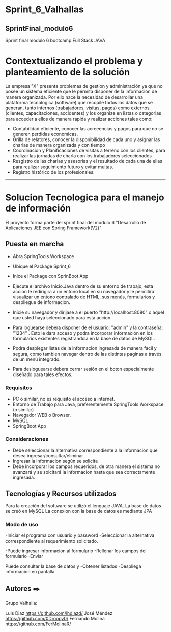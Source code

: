 # Sprint_6_Valhallas

## SprintFinal_modulo6
Sprint final modulo 6 bootcamp Full Stack JAVA

# Contextualizando el problema y planteamiento de la solución

La empresa "X" presenta problemas de gestion y administración ya que no posee un sistema eficiente que le permita disponer de 
la información de manera organizada. Por ello nace la necesidad de desarrollar una plataforma tecnologica (software) 
que recopile todos los datos que se generan, tanto internos (trabajadores, visitas, pagos) como externos (clientes, capacitaciones, accidentes) 
y los organize en listas o categorias para acceder a ellos de manera rapida y realizar acciones tales como: 

- Contabilidad eficiente, conocer las acreeencias y pagos para que no se generen perdidas economicas,
- Grilla de relatores, conocer la disponibilidad de cada uno y asignar las charlas de manera organizada y con tiempo 
- Coordinacion y Planificaciones de visitas a terreno con los clientes, para realizar las jornadas de charla con los trabajadores seleccionados
- Resgistro de las charlas y asesorias y el resultado de cada una de ellas para realizar seguimiento futuro y evitar multas.
- Registro histórico de los profesionales.       
  
------------------------------------------------------------------

# Solucion Tecnologica para el manejo de información

El proyecto forma parte del sprint final del módulo 6 "Desarrollo de Aplicaciones JEE con Spring Framework(V2)"

## Puesta en marcha 

- Abra SpringTools Workspace
- Ubique el Package Sprint_6 
- Inice el Package con SprinBoot App 
- Ejecute el archivo Inicio.Java dentro de su entorno de trabajo, esta accion le redirigira a un entono local en su navegador y le permitira visualizar un entono contralado de HTML, sus menús, formularios y despliegue de informacion.
- Inicie su navegador y dirijase a el puerto "http://localhost:8080" o aquel que usted haya seleccionado para esta accion. 
- Para loguearse debera disponer de el usuario: "admin" y la contraseña: "1234" . Esto le dara acceso y podra incorporar información en los formularios existentes registrandola en la base de datos de MySQL. 

- Podra desplegar listas de la informacion ingresada de manera facil y segura, como tambien navegar dentro de las distintas paginas a través de un menú integrado.

- Para desloguearse debera cerrar sesión en el boton especialmente diseñado para tales efectos.

### Requisitos 

- PC o similar, no es requisito el acceso a internet.
- Entorno de Trabajo para Java, preferentemente SpringTools Workspace (o similar)
- Navegador WEB o Browser.
- MySQL
- SpringBoot App

### Consideraciones

- Debe seleccionar la alternativa correspondiente a la informacion que desea ingresar/consultar/eliminar 
- Ingresar la informacion según se solicita 
- Debe incorporar los campos requeridos, de otra manera el sistema no avanzará y se solcitará la informacion hasta que sea correctamente ingresada.    

## Tecnologías y Recursos utilizados

Para la creación del software se utilizó el lenguaje JAVA.
La base de datos se creó en MySQL
La conexion con la base de datos es mediante JPA

### Modo de uso 

-Iniciar el programa con usuario y password
-Seleccionar la alternativa correspondiente al requerimiento solicitado.

-Puede ingresar informacion al formulario 
    -Rellenar los campos del formulario
    -Enviar

Puede consultar la base de datos y 
    -Obtener listados
    -Despliega informacion en pantalla

## Autores ✒️

Grupo Valhalla:

Luis Diaz
https://github.com/lhdiazd/
José Méndez
https://github.com/0Droopy0/
Fernando Molina
https://github.com/FerMolinaR/
